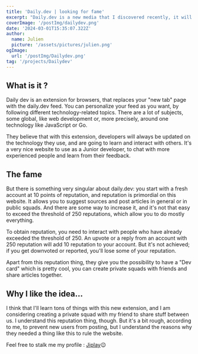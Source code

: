 ```yaml
---
title: 'Daily.dev | looking for fame'
excerpt: "Daily.dev is a new media that I discovered recently, it will help me a lot to learn things. I hope to write post there someday... When I'll exceed the 250 fame :)"
coverImage: '/postImg/dailydev.png'
date: '2024-03-01T15:35:07.322Z'
author:
  name: Julien
  picture: '/assets/pictures/julien.png'
ogImage:
  url: '/postImg/Dailydev.png'
tag: '/projects/Dailydev'
---
```


## What is it ?

Daily dev is an extension for browsers, that replaces your "new tab" page with the daily.dev feed. You can personalize your feed as you want, by following different technology-related topics. There are a lot of subjects, some global, like web development or, more precisely, around one technology like JavaScript or Go.

They believe that with this extension, developers will always be updated on the technology they use, and are going to learn and interact with others. It's a very nice website to use as a Junior developer, to chat with more experienced people and learn from their feedback.

## The fame

But there is something very singular about daily.dev: you start with a fresh account at 10 points of reputation, and reputation is primordial on this website. It allows you to suggest sources and post articles in general or in public squads. And there are some way to increase it, and it's not that easy to exceed the threshold of 250 reputations, which allow you to do mostly everything.

To obtain reputation, you need to interact with people who have already exceeded the threshold of 250. An upvote or a reply from an account with 250 reputation will add 10 reputation to your account. But it's not achieved; if you get downvoted or reported, you'll lose some of your reputation.

Apart from this reputation thing, they give you the possibility to have a "Dev card" which is pretty cool, you can create private squads with friends and share articles together. 

## Why I like the idea...

I think that I'll learn tons of things with this new extension, and I am considering creating a private squad with my friend to share stuff between us. I understand this reputation thing, though. But it's a bit rough, according to me, to prevent new users from posting, but I understand the reasons why they needed a thing like this to rule the website. 

Feel free to stalk me my profile : [Jiplay](https://app.daily.dev/jiplay)😉